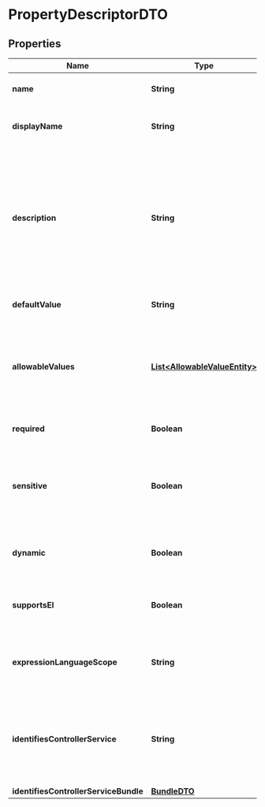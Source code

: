 

# PropertyDescriptorDTO

## Properties

Name | Type | Description | Notes
------------ | ------------- | ------------- | -------------
**name** | **String** | The name for the property. |  [optional]
**displayName** | **String** | The human readable name for the property. |  [optional]
**description** | **String** | The description for the property. Used to relay additional details to a user or provide a mechanism of documenting intent. |  [optional]
**defaultValue** | **String** | The default value for the property. |  [optional]
**allowableValues** | [**List&lt;AllowableValueEntity&gt;**](AllowableValueEntity.md) | Allowable values for the property. If empty then the allowed values are not constrained. |  [optional]
**required** | **Boolean** | Whether the property is required. |  [optional]
**sensitive** | **Boolean** | Whether the property is sensitive and protected whenever stored or represented. |  [optional]
**dynamic** | **Boolean** | Whether the property is dynamic (user-defined). |  [optional]
**supportsEl** | **Boolean** | Whether the property supports expression language. |  [optional]
**expressionLanguageScope** | **String** | Scope of the Expression Language evaluation for the property. |  [optional]
**identifiesControllerService** | **String** | If the property identifies a controller service this returns the fully qualified type. |  [optional]
**identifiesControllerServiceBundle** | [**BundleDTO**](BundleDTO.md) |  |  [optional]



